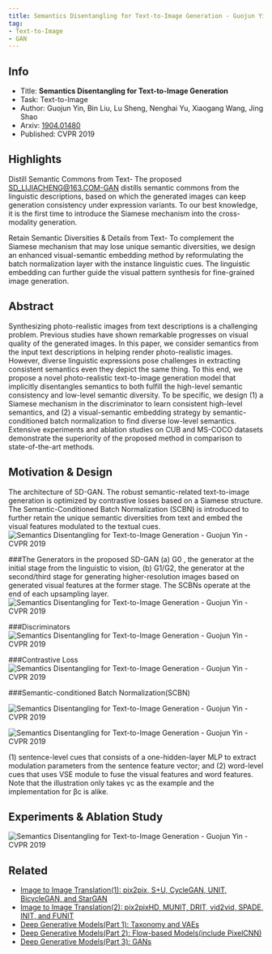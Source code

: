```yaml
---
title: Semantics Disentangling for Text-to-Image Generation - Guojun Yin - CVPR 2019
tag:
- Text-to-Image
- GAN
---
```




## Info
- Title: **Semantics Disentangling for Text-to-Image Generation**
- Task: Text-to-Image
- Author: Guojun Yin, Bin Liu, Lu Sheng, Nenghai Yu, Xiaogang Wang, Jing Shao
- Arxiv: [1904.01480](https://arxiv.org/abs/1904.01480)
- Published: CVPR 2019

## Highlights

Distill Semantic Commons from Text- The proposed SD_LIJIACHENG@163.COM-GAN distills semantic commons from the linguistic descriptions, based on which the generated images can keep generation consistency under expression variants. To our best knowledge, it is the first time to introduce the Siamese mechanism into the cross-modality generation.

Retain Semantic Diversities & Details from Text- To complement the Siamese mechanism that may lose unique semantic diversities, we design an enhanced visual-semantic embedding method by reformulating the batch normalization layer with the instance linguistic cues. The linguistic embedding can further guide the visual pattern synthesis for fine-grained image generation.

## Abstract

Synthesizing photo-realistic images from text descriptions is a challenging problem. Previous studies have shown remarkable progresses on visual quality of the generated images. In this paper, we consider semantics from the input text descriptions in helping render photo-realistic images. However, diverse linguistic expressions pose challenges in extracting consistent semantics even they depict the same thing. To this end, we propose a novel photo-realistic text-to-image generation model that implicitly disentangles semantics to both fulfill the high-level semantic consistency and low-level semantic diversity. To be specific, we design (1) a Siamese mechanism in the discriminator to learn consistent high-level semantics, and (2) a visual-semantic embedding strategy by semantic-conditioned batch normalization to find diverse low-level semantics. Extensive experiments and ablation studies on CUB and MS-COCO datasets demonstrate the superiority of the proposed method in comparison to state-of-the-art methods.

## Motivation & Design

The architecture of SD-GAN. The robust semantic-related text-to-image generation is optimized by contrastive losses based on a Siamese structure. The Semantic-Conditioned Batch Normalization (SCBN) is introduced to further retain the unique semantic diversities from text and embed the visual features modulated to the textual cues.
![Semantics Disentangling for Text-to-Image Generation - Guojun Yin - CVPR 2019](https://i.imgur.com/LQsmfRb.png)

<script async src="https://pagead2.googlesyndication.com/pagead/js/adsbygoogle.js"></script>
<ins class="adsbygoogle"
     style="display:block; text-align:center;"
     data-ad-layout="in-article"
     data-ad-format="fluid"
     data-ad-client="ca-pub-4466575858054752"
     data-ad-slot="8787986126"></ins>
<script>
     (adsbygoogle = window.adsbygoogle || []).push({});
</script>

###The Generators in the proposed SD-GAN
(a) G0 , the generator at the initial stage from the linguistic to vision, (b) G1/G2, the generator at the second/third stage for generating higher-resolution images based on generated visual features
at the former stage. The SCBNs operate at the end of each upsampling layer.
![Semantics Disentangling for Text-to-Image Generation - Guojun Yin - CVPR 2019](https://i.imgur.com/kQHvjG4.png)

###Discriminators
![Semantics Disentangling for Text-to-Image Generation - Guojun Yin - CVPR 2019](https://i.imgur.com/sNZ2Ks1.png)

###Contrastive Loss
![Semantics Disentangling for Text-to-Image Generation - Guojun Yin - CVPR 2019](https://i.imgur.com/LDP8jZV.png)

###Semantic-conditioned Batch Normalization(SCBN)

![Semantics Disentangling for Text-to-Image Generation - Guojun Yin - CVPR 2019](https://i.imgur.com/K7dIOID.png)

![Semantics Disentangling for Text-to-Image Generation - Guojun Yin - CVPR 2019](https://i.imgur.com/TvAFcm8.png)

<script async src="https://pagead2.googlesyndication.com/pagead/js/adsbygoogle.js"></script>
<ins class="adsbygoogle"
     style="display:block; text-align:center;"
     data-ad-layout="in-article"
     data-ad-format="fluid"
     data-ad-client="ca-pub-4466575858054752"
     data-ad-slot="8787986126"></ins>
<script>
     (adsbygoogle = window.adsbygoogle || []).push({});
</script>

(1) sentence-level cues that consists of a one-hidden-layer MLP to extract modulation parameters from the sentence feature vector; and (2) word-level cues that uses VSE module to fuse the visual
features and word features. Note that the illustration only takes γc as the example and the implementation for βc is alike.

## Experiments & Ablation Study
![Semantics Disentangling for Text-to-Image Generation - Guojun Yin - CVPR 2019](https://i.imgur.com/vmbaAXP.png)

## Related
- [Image to Image Translation(1): pix2pix, S+U, CycleGAN, UNIT, BicycleGAN, and StarGAN](https://arxivnote.ddlee.cn/Image-to-image-Translation-pix2pix-CycleGAN-UNIT-BicycleGAN-StarGAN.html)
- [Image to Image Translation(2): pix2pixHD, MUNIT, DRIT, vid2vid, SPADE, INIT, and FUNIT](https://arxivnote.ddlee.cn/Image-to-image-Translation-pix2pixHD-MUNIT-DRIT-vid2vid-SPADE-INIT-FUNIT.html)
- [Deep Generative Models(Part 1): Taxonomy and VAEs](https://arxivnote.ddlee.cn/Deep-Generative-Models-Taxonomy-VAE.html)
- [Deep Generative Models(Part 2): Flow-based Models(include PixelCNN)](https://arxivnote.ddlee.cn/Deep-Generative-Models-Flow-based-Models-PixelCNN.html)
- [Deep Generative Models(Part 3): GANs](https://arxivnote.ddlee.cn/Deep-Generative-Models-GAN-WGAN-SAGAN-StyleGAN-BigGAN.html)
